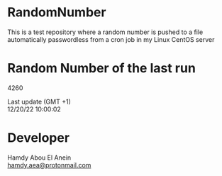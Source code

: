 # RandomNumber    
This is a test repository where a random number is pushed to a file automatically passwordless from a cron job in my Linux CentOS server    
# Random Number of the last run   
4260
      
Last update (GMT +1)    
12/20/22 10:00:02
# Developer    
Hamdy Abou El Anein   
hamdy.aea@protonmail.com

